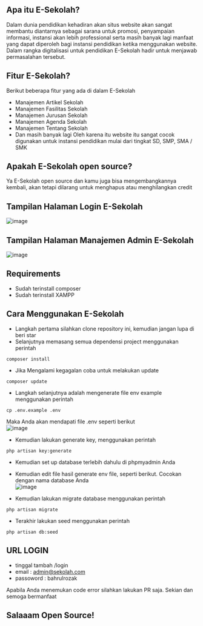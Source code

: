 ## Apa itu E-Sekolah?
Dalam dunia pendidikan kehadiran akan situs website akan sangat membantu diantarnya sebagai sarana untuk promosi, penyampaian informasi, instansi akan lebih professional serta masih banyak lagi manfaat yang dapat diperoleh bagi instansi pendidikan ketika menggunakan website. Dalam rangka digitalisasi untuk pendidikan E-Sekolah hadir untuk menjawab permasalahan tersebut. 

## Fitur E-Sekolah?
Berikut beberapa fitur yang ada di dalam E-Sekolah 
- Manajemen Artikel Sekolah
- Manajemen Fasilitas Sekolah
- Manajemen Jurusan Sekolah
- Manajemen Agenda Sekolah
- Manajemen Tentang Sekolah
- Dan masih banyak lagi 
Oleh karena itu website itu sangat cocok digunakan untuk instansi pendidikan mulai dari tingkat SD, SMP, SMA / SMK

## Apakah E-Sekolah open source?
Ya E-Sekolah open source dan kamu juga bisa mengembangkannya kembali, akan tetapi dilarang untuk menghapus atau menghilangkan credit

## Tampilan Halaman Login E-Sekolah
![image](https://user-images.githubusercontent.com/57394564/192224064-f8d23c7d-c433-41a2-ba7e-02b60a03592c.png)

## Tampilan Halaman Manajemen Admin E-Sekolah
![image](https://user-images.githubusercontent.com/57394564/192412620-48cb7583-1f6d-4eec-be06-cc89db8b3490.png)

## Requirements
- Sudah terinstall composer
- Sudah terinstall XAMPP

## Cara Menggunakan E-Sekolah
- Langkah pertama silahkan clone repository ini, kemudian jangan lupa di beri star
- Selanjutnya memasang semua dependensi project menggunakan perintah 
```dark
composer install
```
- Jika Mengalami kegagalan coba untuk melakukan update
```
composer update
```
- Langkah selanjutnya adalah mengenerate file env example menggunakan perintah
```
cp .env.example .env
```
Maka Anda akan mendapati file .env seperti berikut<br>
![image](https://user-images.githubusercontent.com/57394564/192418740-c6b2f37e-f04d-4c40-bbcd-3ba2cc223b6e.png)

- Kemudian lakukan generate key, menggunakan perintah
```
php artisan key:generate
```
- Kemudian set up database terlebih dahulu di phpmyadmin Anda
- Kemudian edit file hasil generate env file, seperti berikut. Cocokan dengan nama database Anda <br>
![image](https://user-images.githubusercontent.com/57394564/192418632-87676d7d-588f-4a22-9206-9bedb6662d0c.png)

- Kemudian lakukan migrate database menggunakan perintah
```
php artisan migrate
```
- Terakhir lakukan seed menggunakan perintah
```
php artisan db:seed
```
## URL LOGIN
- tinggal tambah /login
- email : admin@sekolah.com
- passoword : bahrulrozak

Apabila Anda menemukan code error silahkan lakukan PR saja. Sekian dan semoga bermanfaat
## Salaaam Open Source!
